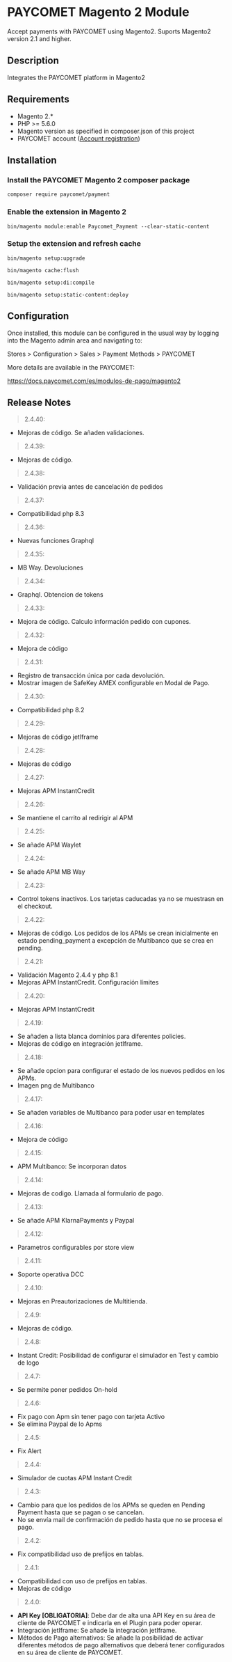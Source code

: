 # PAYCOMET Magento 2 Module

Accept payments with PAYCOMET using Magento2. Suports Magento2 version 2.1 and higher.

## Description

Integrates the PAYCOMET platform in Magento2

## Requirements

* Magento 2.*
* PHP >= 5.6.0
* Magento version as specified in composer.json of this project
* PAYCOMET account ([Account registration](https://www.paycomet.com/crear-una-cuenta))

## Installation

### Install the PAYCOMET Magento 2 composer package

```composer require paycomet/payment```

### Enable the extension in Magento 2

```bin/magento module:enable Paycomet_Payment --clear-static-content```

### Setup the extension and refresh cache

```bin/magento setup:upgrade```

```bin/magento cache:flush```

```bin/magento setup:di:compile```

```bin/magento setup:static-content:deploy```


## Configuration

Once installed, this module can be configured in the usual way by logging into the Magento admin area and navigating to:

Stores > Configuration > Sales > Payment Methods > PAYCOMET

More details are available in the PAYCOMET:

https://docs.paycomet.com/es/modulos-de-pago/magento2


## Release Notes

> 2.4.40: 

- Mejoras de código. Se añaden validaciones.

> 2.4.39: 

- Mejoras de código.

> 2.4.38: 

- Validación previa antes de cancelación de pedidos

> 2.4.37: 

- Compatibilidad php 8.3

> 2.4.36: 

- Nuevas funciones Graphql

> 2.4.35: 

- MB Way. Devoluciones

> 2.4.34: 

- Graphql. Obtencion de tokens

> 2.4.33: 

- Mejora de código. Calculo información pedido con cupones.

> 2.4.32: 

- Mejora de código

> 2.4.31: 

- Registro de transacción única por cada devolución.
- Mostrar imagen de SafeKey AMEX configurable en Modal de Pago.

> 2.4.30: 

- Compatibilidad php 8.2

> 2.4.29: 

- Mejoras de código jetIframe

> 2.4.28: 

- Mejoras de código

> 2.4.27: 

- Mejoras APM InstantCredit

> 2.4.26: 

- Se mantiene el carrito al redirigir al APM

> 2.4.25: 

- Se añade APM Waylet

> 2.4.24: 

- Se añade APM MB Way

> 2.4.23: 

- Control tokens inactivos. Los tarjetas caducadas ya no se muestrasn en el checkout.

> 2.4.22: 

- Mejoras de código. Los pedidos de los APMs se crean inicialmente en estado pending_payment a excepción de Multibanco que se crea en pending.

> 2.4.21: 

- Validación Magento 2.4.4 y php 8.1
- Mejoras APM InstantCredit. Configuración límites

> 2.4.20: 

- Mejoras APM InstantCredit

> 2.4.19: 

- Se añaden a lista blanca dominios para diferentes policies.
- Mejoras de código en integración jetIframe.

> 2.4.18: 

- Se añade opcion para configurar el estado de los nuevos pedidos en los APMs.
- Imagen png de Multibanco

> 2.4.17: 

- Se añaden variables de Multibanco para poder usar en templates

> 2.4.16: 

- Mejora de código

> 2.4.15: 

- APM Multibanco: Se incorporan datos

> 2.4.14: 

- Mejoras de codigo. Llamada al formulario de pago.

> 2.4.13: 

- Se añade APM KlarnaPayments y Paypal

> 2.4.12: 

- Parametros configurables por store view

> 2.4.11: 

- Soporte operativa DCC

> 2.4.10: 

- Mejoras en Preautorizaciones de Multitienda.

> 2.4.9: 

- Mejoras de código.

> 2.4.8: 

- Instant Credit: Posibilidad de configurar el simulador en Test y cambio de logo

> 2.4.7: 

- Se permite poner pedidos On-hold

> 2.4.6: 

- Fix pago con Apm sin tener pago con tarjeta Activo
- Se elimina Paypal de lo Apms

> 2.4.5: 

- Fix Alert

> 2.4.4: 

- Simulador de cuotas APM Instant Credit

> 2.4.3: 

- Cambio para que los pedidos de los APMs se queden en Pending Payment hasta que se pagan o se cancelan.
- No se envía mail de confirmación de pedido hasta que no se procesa el pago.

> 2.4.2: 

- Fix compatibilidad uso de prefijos en tablas.

> 2.4.1: 

- Compatibilidad con uso de prefijos en tablas.
- Mejoras de código

> 2.4.0: 

- **API Key [OBLIGATORIA]**: Debe dar de alta una API Key en su área de cliente de PAYCOMET e indicarla en el Plugin para poder operar.
- Integración jetIframe: Se añade la integración jetIframe.
- Métodos de Pago alternativos: Se añade la posibilidad de activar diferentes métodos de pago alternativos que deberá tener configurados en su área de cliente de PAYCOMET.
